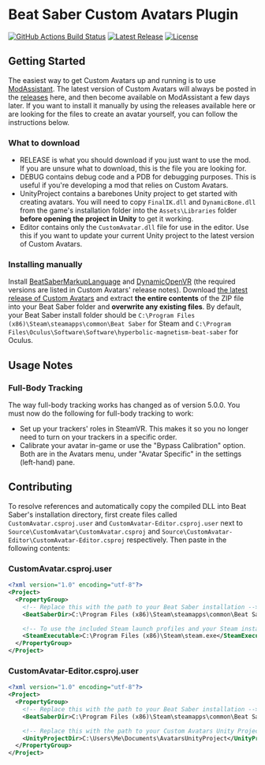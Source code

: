# Beat Saber Custom Avatars Plugin
[![GitHub Actions Build Status](https://img.shields.io/github/actions/workflow/status/nicoco007/BeatSaberCustomAvatars/build.yml?branch=develop&style=flat-square)](https://github.com/nicoco007/BeatSaberCustomAvatars/actions?query=workflow%3Abuild+branch%3Adevelop)
[![Latest Release](https://img.shields.io/github/v/release/nicoco007/BeatSaberCustomAvatars?style=flat-square)](https://github.com/nicoco007/BeatSaberCustomAvatars/releases/latest)
[![License](https://img.shields.io/github/license/nicoco007/BeatSaberCustomAvatars?style=flat-square)](https://github.com/nicoco007/BeatSaberCustomAvatars/blob/master/LICENSE.txt)

## Getting Started
The easiest way to get Custom Avatars up and running is to use [ModAssistant](https://github.com/Assistant/ModAssistant). The latest version of Custom Avatars will always be posted in the [releases](https://github.com/nicoco007/BeatSaberCustomAvatars/releases) here, and then become available on ModAssistant a few days later. If you want to install it manually by using the releases available here or are looking for the files to create an avatar yourself, you can follow the instructions below.

### What to download
- RELEASE is what you should download if you just want to use the mod. If you are unsure what to download, this is the file you are looking for.
- DEBUG contains debug code and a PDB for debugging purposes. This is useful if you're developing a mod that relies on Custom Avatars.
- UnityProject contains a barebones Unity project to get started with creating avatars. You will need to copy `FinalIK.dll` and `DynamicBone.dll` from the game's installation folder into the `Assets\Libraries` folder **before opening the project in Unity** to get it working.
- Editor contains only the `CustomAvatar.dll` file for use in the editor. Use this if you want to update your current Unity project to the latest version of Custom Avatars.

### Installing manually
Install [BeatSaberMarkupLanguage](https://github.com/monkeymanboy/BeatSaberMarkupLanguage) and [DynamicOpenVR](https://github.com/nicoco007/DynamicOpenVR/releases) (the required versions are listed in Custom Avatars' release notes). Download [the latest release of Custom Avatars](https://github.com/nicoco007/BeatSaberCustomAvatars/releases/latest) and extract **the entire contents** of the ZIP file into your Beat Saber folder and **overwrite any existing files**. By default, your Beat Saber install folder should be `C:\Program Files (x86)\Steam\steamapps\common\Beat Saber` for Steam and `C:\Program Files\Oculus\Software\Software\hyperbolic-magnetism-beat-saber` for Oculus.

## Usage Notes
### Full-Body Tracking
The way full-body tracking works has changed as of version 5.0.0. You must now do the following for full-body tracking to work:
- Set up your trackers' roles in SteamVR. This makes it so you no longer need to turn on your trackers in a specific order.
- Calibrate your avatar in-game or use the "Bypass Calibration" option. Both are in the Avatars menu, under "Avatar Specific" in the settings (left-hand) pane.

## Contributing
To resolve references and automatically copy the compiled DLL into Beat Saber's installation directory, first create files called `CustomAvatar.csproj.user` and `CustomAvatar-Editor.csproj.user` next to `Source\CustomAvatar\CustomAvatar.csproj` and `Source\CustomAvatar-Editor\CustomAvatar-Editor.csproj` respectively. Then paste in the following contents:

### CustomAvatar.csproj.user
```xml
<?xml version="1.0" encoding="utf-8"?>
<Project>
  <PropertyGroup>
    <!-- Replace this with the path to your Beat Saber installation -->
    <BeatSaberDir>C:\Program Files (x86)\Steam\steamapps\common\Beat Saber</BeatSaberDir>

    <!-- To use the included Steam launch profiles and your Steam installation isn't in the default folder, change this -->
    <SteamExecutable>C:\Program Files (x86)\Steam\steam.exe</SteamExecutable>
  </PropertyGroup>
</Project>
```

### CustomAvatar-Editor.csproj.user
```xml
<?xml version="1.0" encoding="utf-8"?>
<Project>
  <PropertyGroup>
    <!-- Replace this with the path to your Beat Saber installation -->
    <BeatSaberDir>C:\Program Files (x86)\Steam\steamapps\common\Beat Saber</BeatSaberDir>

    <!-- Replace this with the path to your Custom Avatars Unity Project or leave it empty if you don't have one -->
    <UnityProjectDir>C:\Users\Me\Documents\AvatarsUnityProject</UnityProjectDir>
  </PropertyGroup>
</Project>
```
